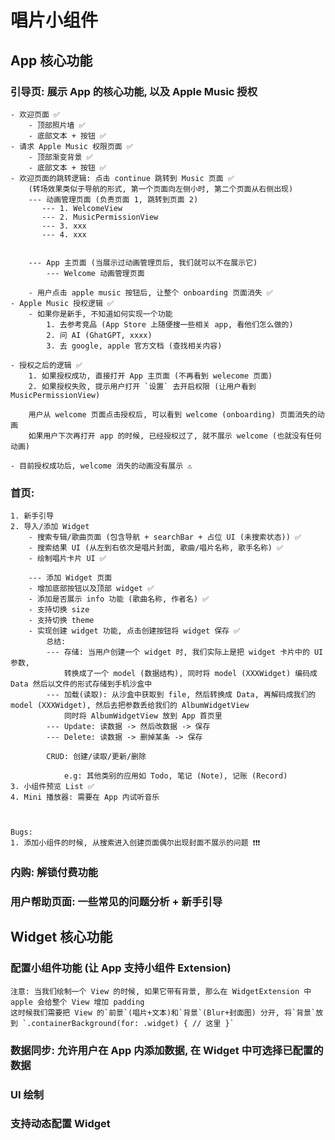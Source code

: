 #  唱片小组件

## App 核心功能

### 引导页: 展示 App 的核心功能, 以及 Apple Music 授权
    - 欢迎页面 ✅
        - 顶部照片墙 ✅
        - 底部文本 + 按钮 ✅
    - 请求 Apple Music 权限页面 ✅
        - 顶部渐变背景 ✅
        - 底部文本 + 按钮 ✅
    - 欢迎页面的跳转逻辑: 点击 continue 跳转到 Music 页面 ✅
        (转场效果类似于导航的形式, 第一个页面向左侧小时, 第二个页面从右侧出现)
        --- 动画管理页面 (负责页面 1, 跳转到页面 2)
           --- 1. WelcomeView
           --- 2. MusicPermissionView
           --- 3. xxx
           --- 4. xxx
           
           
        --- App 主页面 (当展示过动画管理页后, 我们就可以不在展示它)
            --- Welcome 动画管理页面
        
        - 用户点击 apple music 按钮后, 让整个 onboarding 页面消失 ✅
    - Apple Music 授权逻辑 ✅
        - 如果你是新手, 不知道如何实现一个功能
            1. 去参考竞品 (App Store 上随便搜一些相关 app, 看他们怎么做的)
            2. 问 AI (GhatGPT, xxxx)
            3. 去 google, apple 官方文档 (查找相关内容)
            
    - 授权之后的逻辑 ✅
        1. 如果授权成功, 直接打开 App 主页面 (不再看到 welecome 页面)
        2. 如果授权失败, 提示用户打开 `设置` 去开启权限 (让用户看到 MusicPermissionView)
        
        用户从 welcome 页面点击授权后, 可以看到 welcome (onboarding) 页面消失的动画
        如果用户下次再打开 app 的时候, 已经授权过了, 就不展示 welcome (也就没有任何动画)
        
    - 目前授权成功后, welcome 消失的动画没有展示 ⚠️
    
### 首页: 
    1. 新手引导 
    2. 导入/添加 Widget
        - 搜索专辑/歌曲页面 (包含导航 + searchBar + 占位 UI (未搜索状态)) ✅
        - 搜索结果 UI (从左到右依次是唱片封面, 歌曲/唱片名称, 歌手名称) ✅
        - 绘制唱片卡片 UI ✅
        
        --- 添加 Widget 页面 
        - 增加底部按钮以及顶部 widget ✅
        - 添加是否展示 info 功能 (歌曲名称, 作者名) ✅
        - 支持切换 size
        - 支持切换 theme 
        - 实现创建 widget 功能, 点击创建按钮将 widget 保存 ✅
            总结: 
            --- 存储: 当用户创建一个 widget 时, 我们实际上是把 widget 卡片中的 UI 参数, 
                转换成了一个 model (数据结构), 同时将 model (XXXWidget) 编码成 Data 然后以文件的形式存储到手机沙盒中
            --- 加载(读取): 从沙盒中获取到 file, 然后转换成 Data, 再解码成我们的 model (XXXWidget), 然后去把参数丢给我们的 AlbumWidgetView
                同时将 AlbumWidgetView 放到 App 首页里
            --- Update: 读数据 -> 然后改数据 -> 保存
            --- Delete: 读数据 -> 删掉某条 -> 保存
            
            CRUD: 创建/读取/更新/删除
                
                e.g: 其他类别的应用如 Todo, 笔记 (Note), 记账 (Record)
    3. 小组件预览 List ✅
    4. Mini 播放器: 需要在 App 内试听音乐
    
    
    
    Bugs:
    1. 添加小组件的时候, 从搜索进入创建页面偶尔出现封面不展示的问题 ❗️❗️❗️
    
### 内购: 解锁付费功能

### 用户帮助页面: 一些常见的问题分析 + 新手引导


## Widget 核心功能

### 配置小组件功能 (让 App 支持小组件 Extension)
    
    注意: 当我们绘制一个 View 的时候, 如果它带有背景, 那么在 WidgetExtension 中 apple 会给整个 View 增加 padding
    这时候我们需要把 View 的`前景`(唱片+文本)和`背景`(Blur+封面图) 分开, 将`背景`放到 `.containerBackground(for: .widget) { // 这里 }`

### 数据同步: 允许用户在 App 内添加数据, 在 Widget 中可选择已配置的数据

### UI 绘制

### 支持动态配置 Widget

